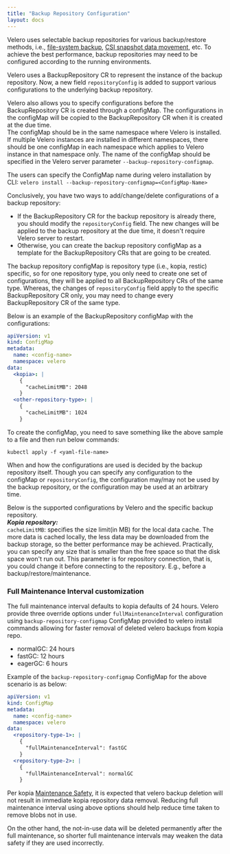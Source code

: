 ```yaml
---
title: "Backup Repository Configuration"
layout: docs
---
```


Velero uses selectable backup repositories for various backup/restore methods, i.e., [file-system backup][1], [CSI snapshot data movement][2], etc. To achieve the best performance, backup repositories may need to be configured according to the running environments.  

Velero uses a BackupRepository CR to represent the instance of the backup repository. Now, a new field `repositoryConfig` is added to support various configurations to the underlying backup repository.  

Velero also allows you to specify configurations before the BackupRepository CR is created through a configMap. The configurations in the configMap will be copied to the BackupRepository CR when it is created at the due time.  
The configMap should be in the same namespace where Velero is installed. If multiple Velero instances are installed in different namespaces, there should be one configMap in each namespace which applies to Velero instance in that namespace only. The name of the configMap should be specified in the Velero server parameter `--backup-repository-configmap`.  


The users can specify the ConfigMap name during velero installation by CLI:
`velero install --backup-repository-configmap=<ConfigMap-Name>`

Conclusively, you have two ways to add/change/delete configurations of a backup repository:  
- If the BackupRepository CR for the backup repository is already there, you should modify the `repositoryConfig` field. The new changes will be applied to the backup repository at the due time, it doesn't require Velero server to restart.   
- Otherwise, you can create the backup repository configMap as a template for the BackupRepository CRs that are going to be created.  

The backup repository configMap is repository type (i.e., kopia, restic) specific, so for one repository type, you only need to create one set of configurations, they will be applied to all BackupRepository CRs of the same type. Whereas, the changes of `repositoryConfig` field apply to the specific BackupRepository CR only, you may need to change every BackupRepository CR of the same type.  

Below is an example of the BackupRepository configMap with the configurations:  
```yaml
apiVersion: v1
kind: ConfigMap
metadata:
  name: <config-name>
  namespace: velero
data:
  <kopia>: |
    {
      "cacheLimitMB": 2048    
    }
  <other-repository-type>: |
    {
      "cacheLimitMB": 1024   
    } 
```

To create the configMap, you need to save something like the above sample to a file and then run below commands:  
```shell
kubectl apply -f <yaml-file-name>
```

When and how the configurations are used is decided by the backup repository itself. Though you can specify any configuration to the configMap or `repositoryConfig`, the configuration may/may not be used by the backup repository, or the configuration may be used at an arbitrary time.  

Below is the supported configurations by Velero and the specific backup repository.  
***Kopia repository:***  
`cacheLimitMB`: specifies the size limit(in MB) for the local data cache. The more data is cached locally, the less data may be downloaded from the backup storage, so the better performance may be achieved. Practically, you can specify any size that is smaller than the free space so that the disk space won't run out. This parameter is for repository connection, that is, you could change it before connecting to the repository. E.g., before a backup/restore/maintenance.  

### Full Maintenance Interval customization
The full maintenance interval defaults to kopia defaults of 24 hours. Velero provide three override options under `fullMaintenanceInterval` configuration using `backup-repository-configmap` ConfigMap provided to velero install commands allowing for faster removal of deleted velero backups from kopia repo.
- normalGC: 24 hours
- fastGC: 12 hours
- eagerGC: 6 hours

Example of the `backup-repository-configmap` ConfigMap for the above scenario is as below:
```yaml
apiVersion: v1
kind: ConfigMap
metadata:
  name: <config-name>
  namespace: velero
data:
  <repository-type-1>: |
    {
      "fullMaintenanceInterval": fastGC
    }
  <repository-type-2>: |
    {
      "fullMaintenanceInterval": normalGC
    }        
```

Per kopia [Maintenance Safety](https://kopia.io/docs/advanced/maintenance/#maintenance-safety), it is expected that velero backup deletion will not result in immediate kopia repository data removal. Reducing full maintenance interval using above options should help reduce time taken to remove blobs not in use.

On the other hand, the not-in-use data will be deleted permanently after the full maintenance, so shorter full maintenance intervals may weaken the data safety if they are used incorrectly.

[1]: file-system-backup.md
[2]: csi-snapshot-data-movement.md
